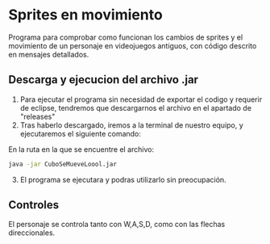 # Sprites en movimiento
Programa para comprobar como funcionan los cambios de sprites y el movimiento de un personaje en videojuegos antiguos, con código descrito en mensajes detallados.

## Descarga y ejecucion del archivo .jar
1. Para ejecutar el programa sin necesidad de exportar el codigo y requerir de eclipse, tendremos que descargarnos el archivo en el apartado de "releases"
2. Tras haberlo descargado, iremos a la terminal de nuestro equipo, y ejecutaremos el siguiente comando:

En la ruta en la que se encuentre el archivo:
```bash
java -jar CuboSeMueveLoool.jar
```
3. El programa se ejecutara y podras utilizarlo sin preocupación.

## Controles
El personaje se controla tanto con W,A,S,D, como con las flechas direccionales.
